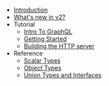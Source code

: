 - [Introduction](README.md)
- [What's new in v2?](version_2.md)
- Tutorial
  - [Intro To GraphQL](intro_to_graphql.md)
  - [Getting Started](getting_started.md)
  - [Building the HTTP server](http_server.md)
- Reference
  - [Scalar Types](scalar_types.md)
  - [Object Types](object_types.md)
  - [Union Types and Interfaces](union_types.md)
